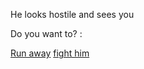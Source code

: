 He looks hostile and sees you

Do you want to? :

[Run away](../situations/runending.md)
[fight him](../situations/fighting.md)